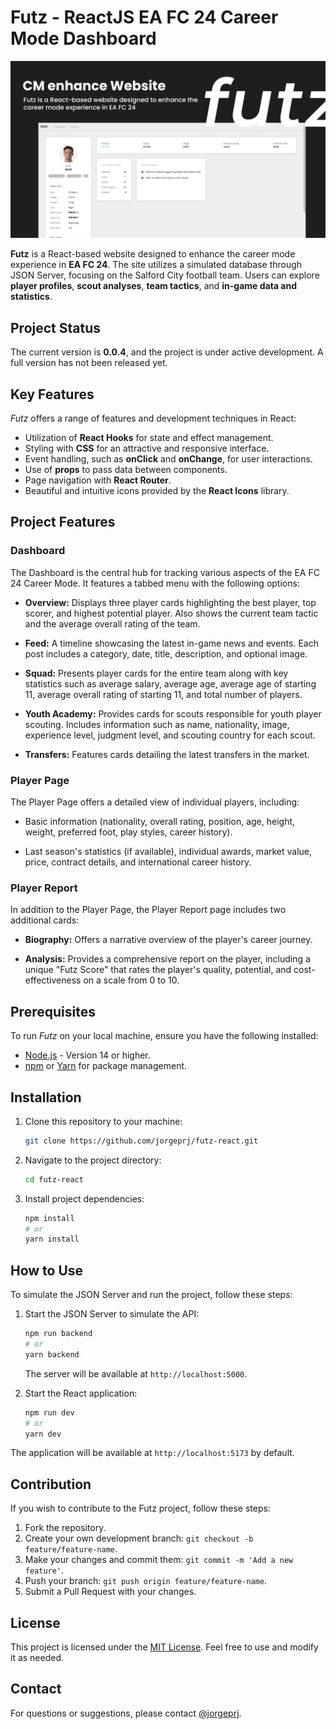# Futz - ReactJS EA FC 24 Career Mode Dashboard

![Futz](/public/print.png)

**Futz** is a React-based website designed to enhance the career mode experience in **EA FC 24**. The site utilizes a simulated database through JSON Server, focusing on the Salford City football team. Users can explore **player profiles**, **scout analyses**, **team tactics**, and **in-game data and statistics**.


## Project Status
The current version is **0.0.4**, and the project is under active development. A full version has not been released yet.


## Key Features

*Futz* offers a range of features and development techniques in React:

- Utilization of **React Hooks** for state and effect management.
- Styling with **CSS** for an attractive and responsive interface.
- Event handling, such as **onClick** and **onChange**, for user interactions.
- Use of **props** to pass data between components.
- Page navigation with **React Router**.
- Beautiful and intuitive icons provided by the **React Icons** library.


## Project Features

### Dashboard
The Dashboard is the central hub for tracking various aspects of the EA FC 24 Career Mode. It features a tabbed menu with the following options:

- **Overview:** Displays three player cards highlighting the best player, top scorer, and highest potential player. Also shows the current team tactic and the average overall rating of the team.

- **Feed:** A timeline showcasing the latest in-game news and events. Each post includes a category, date, title, description, and optional image.

- **Squad:** Presents player cards for the entire team along with key statistics such as average salary, average age, average age of starting 11, average overall rating of starting 11, and total number of players.

- **Youth Academy:** Provides cards for scouts responsible for youth player scouting. Includes information such as name, nationality, image, experience level, judgment level, and scouting country for each scout.

- **Transfers:** Features cards detailing the latest transfers in the market.

### Player Page
The Player Page offers a detailed view of individual players, including:

- Basic information (nationality, overall rating, position, age, height, weight, preferred foot, play styles, career history).

- Last season's statistics (if available), individual awards, market value, price, contract details, and international career history.

### Player Report
In addition to the Player Page, the Player Report page includes two additional cards:

- **Biography:** Offers a narrative overview of the player's career journey.

- **Analysis:** Provides a comprehensive report on the player, including a unique "Futz Score" that rates the player's quality, potential, and cost-effectiveness on a scale from 0 to 10.

## Prerequisites

To run *Futz* on your local machine, ensure you have the following installed:

- [Node.js](https://nodejs.org/) - Version 14 or higher.
- [npm](https://www.npmjs.com/) or [Yarn](https://yarnpkg.com/) for package management.

## Installation

1. Clone this repository to your machine:

   ```bash
   git clone https://github.com/jorgeprj/futz-react.git
   ```

2. Navigate to the project directory:

   ```bash
   cd futz-react
   ```

3. Install project dependencies:

   ```bash
   npm install
   # or
   yarn install
   ```

## How to Use

To simulate the JSON Server and run the project, follow these steps:

1. Start the JSON Server to simulate the API:

   ```bash
   npm run backend
   # or
   yarn backend
   ```

   The server will be available at `http://localhost:5000`.

2. Start the React application:

   ```bash
   npm run dev
   # or
   yarn dev
   ```

The application will be available at `http://localhost:5173` by default.


## Contribution

If you wish to contribute to the Futz project, follow these steps:

1. Fork the repository.
2. Create your own development branch: `git checkout -b feature/feature-name`.
3. Make your changes and commit them: `git commit -m 'Add a new feature'`.
4. Push your branch: `git push origin feature/feature-name`.
5. Submit a Pull Request with your changes.

## License

This project is licensed under the [MIT License](LICENSE). Feel free to use and modify it as needed.

## Contact

For questions or suggestions, please contact [@jorgeprj](https://github.com/jorgeprj).